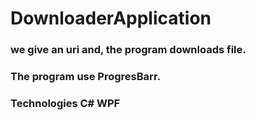 # DownloaderApplication

<h3>
we give an uri and, the program downloads file.
</h3>
<h3>
The program use ProgresBarr.
</h3>

<h3>
Technologies
C# WPF
</h3>
